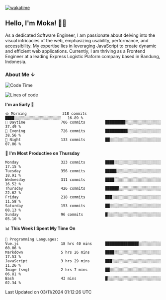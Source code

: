 [![wakatime](https://wakatime.com/badge/user/af9abd23-dba3-4dbe-973c-b045a9417a55.svg?style=social)](https://wakatime.com/@af9abd23-dba3-4dbe-973c-b045a9417a55)
## Hello, I'm Moka! 👋🏼


As a dedicated Software Engineer, I am passionate about delving into the visual intricacies of the web, emphasizing usability, performance, and accessibility. My expertise lies in leveraging JavaScript to create dynamic and efficient web applications. Currently, I am thriving as a Frontend Engineer at a leading Express Logistic Plaform company based in Bandung, Indonesia.

### About Me ↓

<!--START_SECTION:waka-->
![Code Time](http://img.shields.io/badge/Code%20Time-11%2C209%20hrs%2026%20mins-blue)

![Lines of code](https://img.shields.io/badge/From%20Hello%20World%20I%27ve%20Written-4.0%20million%20lines%20of%20code-blue)

**I'm an Early 🐤** 

```text
🌞 Morning                318 commits         ████░░░░░░░░░░░░░░░░░░░░░   16.89 % 
🌆 Daytime                706 commits         █████████░░░░░░░░░░░░░░░░   37.49 % 
🌃 Evening                726 commits         ██████████░░░░░░░░░░░░░░░   38.56 % 
🌙 Night                  133 commits         ██░░░░░░░░░░░░░░░░░░░░░░░   07.06 % 
```
📅 **I'm Most Productive on Thursday** 

```text
Monday                   323 commits         ████░░░░░░░░░░░░░░░░░░░░░   17.15 % 
Tuesday                  356 commits         █████░░░░░░░░░░░░░░░░░░░░   18.91 % 
Wednesday                311 commits         ████░░░░░░░░░░░░░░░░░░░░░   16.52 % 
Thursday                 426 commits         ██████░░░░░░░░░░░░░░░░░░░   22.62 % 
Friday                   218 commits         ███░░░░░░░░░░░░░░░░░░░░░░   11.58 % 
Saturday                 153 commits         ██░░░░░░░░░░░░░░░░░░░░░░░   08.13 % 
Sunday                   96 commits          █░░░░░░░░░░░░░░░░░░░░░░░░   05.10 % 
```


📊 **This Week I Spent My Time On** 

```text
💬 Programming Languages: 
Vue.js                   18 hrs 40 mins      ███████████████░░░░░░░░░░   60.06 % 
Markdown                 5 hrs 26 mins       ████░░░░░░░░░░░░░░░░░░░░░   17.53 % 
JavaScript               3 hrs 29 mins       ███░░░░░░░░░░░░░░░░░░░░░░   11.26 % 
Image (svg)              2 hrs 7 mins        ██░░░░░░░░░░░░░░░░░░░░░░░   06.81 % 
Bash                     43 mins             █░░░░░░░░░░░░░░░░░░░░░░░░   02.34 % 
```


 Last Updated on 03/11/2024 01:12:26 UTC
<!--END_SECTION:waka-->
